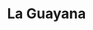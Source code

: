 ---
title: La Guayana
nombre_comunidad: La Guayana
municipio: Anorí
departamento: Antioquia
descripcion: null
num_personas: 123
num_familias: 27
min_distancia_casco_urbano: 90
km_distancia_casco_urbano: null
vias_acceso: >-
  La vía desde el casco urbano a la vereda es destapada, en regulares
  condiciones.
infraestructura_comunitaria:
  - Caseta comunal
  - Cancha de fútbol
  - IE
  - Balnearios
notas_infraestructura_comunitaria: null
liderazgo_comunidad: []
inclusion_diversidad_genero: null
comentarios_conectividad: >-
  IE cuenta con internet intermitente. Una casa cuenta con antena stelital que
  vende pines. Hay algunaos puntos donde entra la señal celular.
punto_SOLE: null
comentarios_punto_SOLE: []
ppales_actividades_economicas_vocacion_productiva:
  - ganadería doble propósito
comentarios_ppales_actividades_economicas_vocacion_productiva: null
comunidad_sostenible_uso_suelo: null
org_con_proyeccion: []
servicios_publicos_comunidades_focalizadas: []
comunidades_focalizadas_educacion_infraestructura_educativa: []
comunidades_focalizadas_practicas_organizativas: []
conectividad_minima: Regular
iniciativas_priorizadas: []
org_focalizada: []
riesgo: null
otros_programas_USAID: []
alianzas_colaboradores: []
posibilidad_iniciativas_conjuntas_aliados_2: []
actividades_ocio: []
medios_comunicacion_narrativas_locales: []
num_visitas_realizadas: null
num_diagnosticos_rurales_participativos_realizados: null
infraestructura_salud_atencion_psicosocial: []
notas_infraestructura_salud_atencion_psicosocial: >-
  A través de la alianza HOMO - USAID - OIM, el ESE HOSPITAL SAN JUAN DE DIOS
  ofrece servicios de telemedicina para psicología, psiquiatría y fisioterapia.
num_visitas_predio: null
grafica_ubicacion_geografica: /charts/municipios/anori/ubicacion_geografica.html
url: /comunidad-focalizada/la-guayana
layout: single
download_file: /reportes/la-guayana.pdf

---